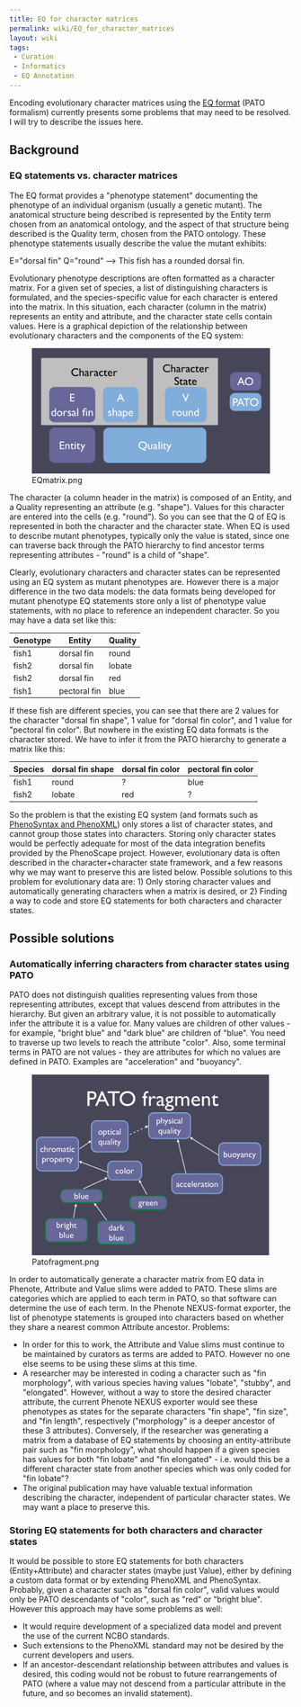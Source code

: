 ```yaml
---
title: EQ for character matrices
permalink: wiki/EQ_for_character_matrices
layout: wiki
tags:
 - Curation
 - Informatics
 - EQ Annotation
---
```


Encoding evolutionary character matrices using the [EQ
format](http://www.bioontology.org/wiki/index.php/PATO:About) (PATO
formalism) currently presents some problems that may need to be
resolved. I will try to describe the issues here.

## Background

### EQ statements vs. character matrices

The EQ format provides a "phenotype statement" documenting the phenotype
of an individual organism (usually a genetic mutant). The anatomical
structure being described is represented by the Entity term chosen from
an anatomical ontology, and the aspect of that structure being described
is the Quality term, chosen from the PATO ontology. These phenotype
statements usually describe the value the mutant exhibits:

E="dorsal fin" Q="round" --\> This fish has a rounded dorsal fin.

Evolutionary phenotype descriptions are often formatted as a character
matrix. For a given set of species, a list of distinguishing characters
is formulated, and the species-specific value for each character is
entered into the matrix. In this situation, each character (column in
the matrix) represents an entity and attribute, and the character state
cells contain values. Here is a graphical depiction of the relationship
between evolutionary characters and the components of the EQ system:

<figure>
<img src="EQmatrix.png" title="EQmatrix.png" width="500" />
<figcaption>EQmatrix.png</figcaption>
</figure>

The character (a column header in the matrix) is composed of an Entity,
and a Quality representing an attribute (e.g. "shape"). Values for this
character are entered into the cells (e.g. "round"). So you can see that
the Q of EQ is represented in both the character and the character
state. When EQ is used to describe mutant phenotypes, typically only the
value is stated, since one can traverse back through the PATO hierarchy
to find ancestor terms representing attributes - "round" is a child of
"shape".

Clearly, evolutionary characters and character states can be represented
using an EQ system as mutant phenotypes are. However there is a major
difference in the two data models: the data formats being developed for
mutant phenotype EQ statements store only a list of phenotype value
statements, with no place to reference an independent character. So you
may have a data set like this:

| Genotype | Entity       | Quality |
|----------|--------------|---------|
| fish1    | dorsal fin   | round   |
| fish2    | dorsal fin   | lobate  |
| fish2    | dorsal fin   | red     |
| fish1    | pectoral fin | blue    |

If these fish are different species, you can see that there are 2 values
for the character "dorsal fin shape", 1 value for "dorsal fin color",
and 1 value for "pectoral fin color". But nowhere in the existing EQ
data formats is the character stored. We have to infer it from the PATO
hierarchy to generate a matrix like this:

| Species | dorsal fin shape | dorsal fin color | pectoral fin color |
|---------|------------------|------------------|--------------------|
| fish1   | round            | ?                | blue               |
| fish2   | lobate           | red              | ?                  |

So the problem is that the existing EQ system (and formats such as
[PhenoSyntax and
PhenoXML](http://www.fruitfly.org/~cjm/obd/formats.html)) only stores a
list of character states, and cannot group those states into characters.
Storing only character states would be perfectly adequate for most of
the data integration benefits provided by the PhenoScape project.
However, evolutionary data is often described in the character+character
state framework, and a few reasons why we may want to preserve this are
listed below. Possible solutions to this problem for evolutionary data
are: 1) Only storing character values and automatically generating
characters when a matrix is desired, or 2) Finding a way to code and
store EQ statements for both characters and character states.

## Possible solutions

### Automatically inferring characters from character states using PATO

PATO does not distinguish qualities representing values from those
representing attributes, except that values descend from attributes in
the hierarchy. But given an arbitrary value, it is not possible to
automatically infer the attribute it is a value for. Many values are
children of other values - for example, "bright blue" and "dark blue"
are children of "blue". You need to traverse up two levels to reach the
attribute "color". Also, some terminal terms in PATO are not values -
they are attributes for which no values are defined in PATO. Examples
are "acceleration" and "buoyancy".

<figure>
<img src="Patofragment.png" title="Patofragment.png" width="500" />
<figcaption>Patofragment.png</figcaption>
</figure>

In order to automatically generate a character matrix from EQ data in
Phenote, Attribute and Value slims were added to PATO. These slims are
categories which are applied to each term in PATO, so that software can
determine the use of each term. In the Phenote NEXUS-format exporter,
the list of phenotype statements is grouped into characters based on
whether they share a nearest common Attribute ancestor. Problems:

- In order for this to work, the Attribute and Value slims must continue
  to be maintained by curators as terms are added to PATO. However no
  one else seems to be using these slims at this time.
- A researcher may be interested in coding a character such as "fin
  morphology", with various species having values "lobate", "stubby",
  and "elongated". However, without a way to store the desired character
  attribute, the current Phenote NEXUS exporter would see these
  phenotypes as states for the separate characters "fin shape", "fin
  size", and "fin length", respectively ("morphology" is a deeper
  ancestor of these 3 attributes). Conversely, if the researcher was
  generating a matrix from a database of EQ statements by choosing an
  entity-attribute pair such as "fin morphology", what should happen if
  a given species has values for both "fin lobate" and "fin elongated" -
  i.e. would this be a different character state from another species
  which was only coded for "fin lobate"?
- The original publication may have valuable textual information
  describing the character, independent of particular character states.
  We may want a place to preserve this.

### Storing EQ statements for both characters and character states

It would be possible to store EQ statements for both characters
(Entity+Attribute) and character states (maybe just Value), either by
defining a custom data format or by extending PhenoXML and PhenoSyntax.
Probably, given a character such as "dorsal fin color", valid values
would only be PATO descendants of "color", such as "red" or "bright
blue". However this approach may have some problems as well:

- It would require development of a specialized data model and prevent
  the use of the current NCBO standards.
- Such extensions to the PhenoXML standard may not be desired by the
  current developers and users.
- If an ancestor-descendant relationship between attributes and values
  is desired, this coding would not be robust to future rearrangements
  of PATO (where a value may not descend from a particular attribute in
  the future, and so becomes an invalid statement).

